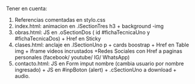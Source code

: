 Tener en cuenta:
1. Referencias comentadas en stylo.css
2. index.html: animacion en .iSectionTres h3 + background -img
3. obras.html:  JS en .oSectionDos ( id #fichaTecnicaUno y #fichaTecnicaDos) + Href en  Sticky
4. clases.html: anclaje  en .lSectionUno p + cards boostrap + Href en Table img + iframe videos incrustados +Redes Sociales con Href a paginas personales (facebook/ youtube/ IG/ WhatsApp)
5. contacto.html: JS en Form imput nombre (cambia usuario por nombre ingresado) + JS en #inpBoton (alert) + .cSectionUno a download + audio.